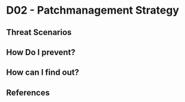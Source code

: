 # D02 - Patchmanagement Strategy


## Threat Scenarios

## How Do I prevent?

## How can I find out?

## References

